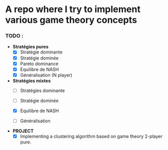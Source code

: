 # A repo where I try to implement various game theory concepts


### TODO : 
* **Stratégies pures**
    - [X] Stratégie dominante
    - [X] Stratégie dominée
    - [X] Pareto dominance
    - [X] Equilibre de NASH
    - [X] Généralisation (N player)

* **Stratégies mixtes**
   - [ ] Stratégies dominante
   - [ ] Stratégie dominée
   - [X] Equilibre de NASH
   - [ ] Généralisation 


* **PROJECT**
  - [X] Implementing a clustering algorithm based on game theory 2-player pure. 
